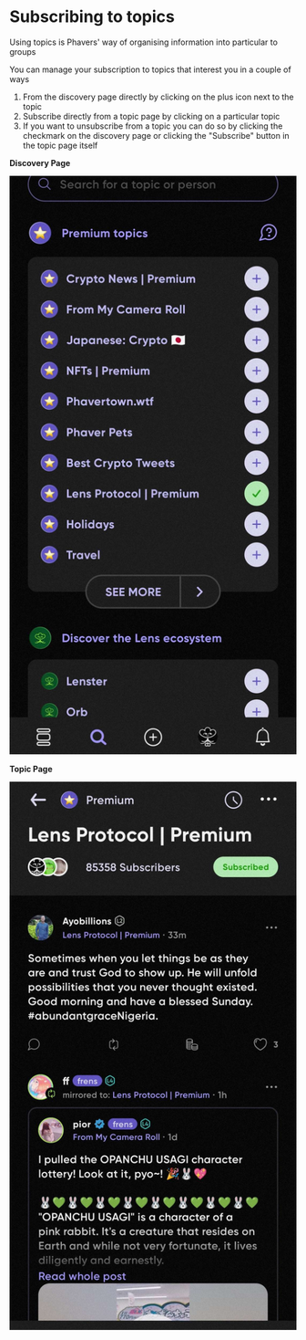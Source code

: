 # Subscribing to topics

Using topics is Phavers' way of organising information into particular to groups&#x20;

You can manage your subscription to topics that interest you in a couple of ways

1. From the discovery page directly by clicking on the plus icon next to the topic
2. Subscribe directly from a topic page by clicking on a particular topic
3. If you want to unsubscribe from a topic you can do so by clicking the checkmark on the discovery page or clicking the "Subscribe" button in the topic page itself

**Discovery Page**

![](<../../../.gitbook/assets/image (12).png>)

**Topic Page**

![](<../../../.gitbook/assets/image (1) (1) (1).png>)
